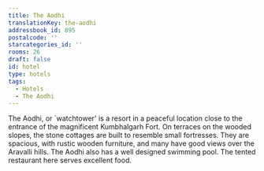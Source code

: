 ```yaml
---
title: The Aodhi
translationKey: the-aodhi
addressbook_id: 895
postalcode: ''
starcategories_id: ''
rooms: 26
draft: false
id: hotel
type: hotels
tags:
  - Hotels
  - The Aodhi
---
```

The Aodhi, or `watchtower' is a resort in a peaceful location close to the entrance of the magnificent Kumbhalgarh Fort.     On terraces on the wooded slopes, the stone cottages are built to resemble small fortresses. They are spacious, with rustic wooden furniture, and many have good views over the Aravalli hills. The Aodhi also has a well designed swimming pool. The tented restaurant here serves excellent food.